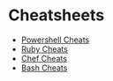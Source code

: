 # Cheatsheets
* [Powershell Cheats](powershell-cheats.md)
* [Ruby Cheats](ruby-cheats.md)
* [Chef Cheats](chef-cheats.md)
* [Bash Cheats](bash-cheats.md)
